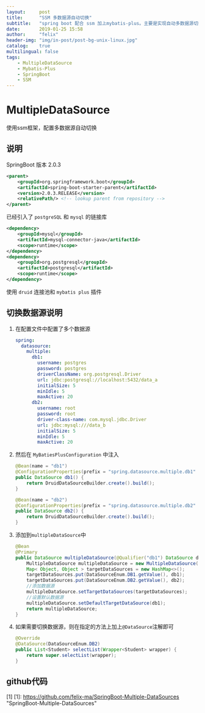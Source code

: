 ```yaml
---
layout:     post
title:      "SSM 多数据源自动切换"
subtitle:   "spring boot 配合 ssm 加上mybatis-plus。主要是实现自动多数据源切换，"
date:       2019-01-25 15:58
author:     "felix"
header-img: "img/in-post/post-bg-unix-linux.jpg"
catalog:    true
multilingual: false
tags:
    - MultipleDataSource
    - Mybatis-Plus
    - SpringBoot
    - SSM
---
```


# MultipleDataSource
使用ssm框架，配置多数据源自动切换
## 说明
SpringBoot 版本 2.0.3 
```xml
<parent>
    <groupId>org.springframework.boot</groupId>
    <artifactId>spring-boot-starter-parent</artifactId>
    <version>2.0.3.RELEASE</version>
    <relativePath/> <!-- lookup parent from repository -->
</parent>
```
已经引入了 `postgreSQL` 和 `mysql` 的链接库
```xml
<dependency>
    <groupId>mysql</groupId>
    <artifactId>mysql-connector-java</artifactId>
    <scope>runtime</scope>
</dependency>
<dependency>
    <groupId>org.postgresql</groupId>
    <artifactId>postgresql</artifactId>
    <scope>runtime</scope>
</dependency>
```
使用 `druid` 连接池和 `mybatis plus` 插件

## 切换数据源说明
1. 在配置文件中配置了多个数据源
    ```yml
    spring:
      datasource:
        multiple:
          db1:
            username: postgres
            password: postgres
            driverClassName: org.postgresql.Driver
            url: jdbc:postgresql://localhost:5432/data_a
            initialSize: 5
            minIdle: 5
            maxActive: 20
          db2:
            username: root
            password: root
            driver-class-name: com.mysql.jdbc.Driver
            url: jdbc:mysql:///data_b
            initialSize: 5
            minIdle: 5
            maxActive: 20
    ```
2. 然后在 `MyBatiesPlusConfiguration` 中注入
    ```java
    @Bean(name = "db1")
    @ConfigurationProperties(prefix = "spring.datasource.multiple.db1" )
    public DataSource db1() {
        return DruidDataSourceBuilder.create().build();
    }
    
    @Bean(name = "db2")
    @ConfigurationProperties(prefix = "spring.datasource.multiple.db2" )
    public DataSource db2() {
        return DruidDataSourceBuilder.create().build();
    }
    ```
3. 添加到`multipleDataSource`中   

    ```java
    @Bean
    @Primary
    public DataSource multipleDataSource(@Qualifier("db1") DataSource db1, @Qualifier("db2") DataSource db2) {
        MultipleDataSource multipleDataSource = new MultipleDataSource();
        Map< Object, Object > targetDataSources = new HashMap<>();
        targetDataSources.put(DataSourceEnum.DB1.getValue(), db1);
        targetDataSources.put(DataSourceEnum.DB2.getValue(), db2);
        //添加数据源
        multipleDataSource.setTargetDataSources(targetDataSources);
        //设置默认数据源
        multipleDataSource.setDefaultTargetDataSource(db1);
        return multipleDataSource;
    }
    ```
4. 如果需要切换数据源，则在指定的方法上加上`@DataSource`注解即可
    ```java
    @Override
    @DataSource(DataSourceEnum.DB2)
    public List<Student> selectList(Wrapper<Student> wrapper) {
        return super.selectList(wrapper);
    }
    ```
## github代码
[1]
[1]: https://github.com/felix-ma/SpringBoot-Multiple-DataSources	"SpringBoot-Multiple-DataSources"